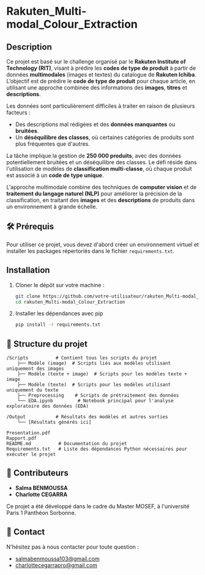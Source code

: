 # Rakuten_Multi-modal_Colour_Extraction

## Description

Ce projet est basé sur le challenge organisé par le **Rakuten Institute of Technology (RIT)**, visant à prédire les **codes de type de produit** à partir de données **multimodales** (images et textes) du catalogue de **Rakuten Ichiba**. L’objectif est de prédire le **code de type de produit** pour chaque article, en utilisant une approche combinée des informations des **images**, **titres** et **descriptions**.

Les données sont particulièrement difficiles à traiter en raison de plusieurs facteurs :

- Des descriptions mal rédigées et des **données manquantes** ou **bruitées**.
- Un **déséquilibre des classes**, où certaines catégories de produits sont plus fréquentes que d'autres.

La tâche implique la gestion de **250 000 produits**, avec des données potentiellement bruitées et un déséquilibre des classes. Le défi réside dans l'utilisation de modèles de **classification multi-classe**, où chaque produit est associé à un **code de type unique**.

L'approche multimodale combine des techniques de **computer vision** et de **traitement du langage naturel (NLP)** pour améliorer la précision de la classification, en traitant des **images** et des **descriptions** de produits dans un environnement à grande échelle.


## 🛠 Prérequis

Pour utiliser ce projet, vous devez d'abord créer un environnement virtuel et installer les packages répertoriés dans le fichier `requirements.txt`.

## Installation

1. Cloner le dépôt sur votre machine :
   ```bash
   git clone https://github.com/votre-utilisateur/rakuten_Multi-modal_Colour_Extraction.git
   cd rakuten_Multi-modal_Colour_Extraction

2. Installer les dépendances avec pip
   ```bash
   pip install -r requirements.txt

## 📁 Structure du projet
``` 
/Scripts          # Contient tous les scripts du projet
    ├── Modèle (image)  # Scripts liés aux modèles utilisant uniquement des images
    ├── Modèle (texte + image)  # Scripts pour les modèles texte + image
    ├── Modèle (texte)  # Scripts pour les modèles utilisant uniquement du texte
    ├── Preprocessing    # Scripts de prétraitement des données
    └── EDA.ipynb         # Notebook principal pour l'analyse exploratoire des données (EDA)

/Output           # Résultats des modèles et autres sorties
    └── [Résultats générés ici]
    
Presentation.pdf
Rapport.pdf
README.md          # Documentation du projet
Requirements.txt   # Liste des dépendances Python nécessaires pour exécuter le projet
```
## 👥 Contributeurs

- **Salma BENMOUSSA**
- **Charlotte CEGARRA**

Ce projet a été développé dans le cadre du Master MOSEF, à l'université Paris 1 Panthéon Sorbonne.

## 📩 Contact

N'hésitez pas à nous contacter pour toute question :

- salmabenmoussa103@gmail.com 
- charlottecegarrapro@gmail.com
